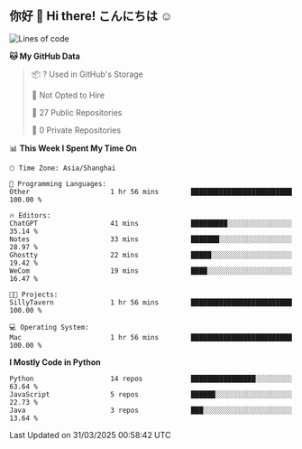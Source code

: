 ## 你好 👋 Hi there! こんにちは ☺️

<!--START_SECTION:waka-->
![Lines of code](https://img.shields.io/badge/From%20Hello%20World%20I%27ve%20Written-20.0%20thousand%20lines%20of%20code-blue)

**🐱 My GitHub Data** 

> 📦 ? Used in GitHub's Storage 
 > 
> 🚫 Not Opted to Hire
 > 
> 📜 27 Public Repositories 
 > 
> 🔑 0 Private Repositories 
 > 
📊 **This Week I Spent My Time On** 

```text
🕑︎ Time Zone: Asia/Shanghai

💬 Programming Languages: 
Other                    1 hr 56 mins        █████████████████████████   100.00 % 

🔥 Editors: 
ChatGPT                  41 mins             █████████░░░░░░░░░░░░░░░░   35.14 % 
Notes                    33 mins             ███████░░░░░░░░░░░░░░░░░░   28.97 % 
Ghostty                  22 mins             █████░░░░░░░░░░░░░░░░░░░░   19.42 % 
WeCom                    19 mins             ████░░░░░░░░░░░░░░░░░░░░░   16.47 % 

🐱‍💻 Projects: 
SillyTavern              1 hr 56 mins        █████████████████████████   100.00 % 

💻 Operating System: 
Mac                      1 hr 56 mins        █████████████████████████   100.00 % 
```

**I Mostly Code in Python** 

```text
Python                   14 repos            ████████████████░░░░░░░░░   63.64 % 
JavaScript               5 repos             ██████░░░░░░░░░░░░░░░░░░░   22.73 % 
Java                     3 repos             ███░░░░░░░░░░░░░░░░░░░░░░   13.64 % 
```




 Last Updated on 31/03/2025 00:58:42 UTC
<!--END_SECTION:waka-->